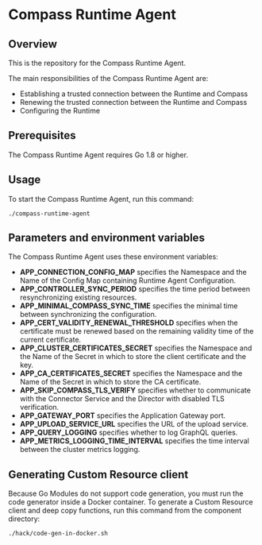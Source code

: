 # Compass Runtime Agent

## Overview

This is the repository for the Compass Runtime Agent.

The main responsibilities of the Compass Runtime Agent are:
- Establishing a trusted connection between the Runtime and Compass
- Renewing the trusted connection between the Runtime and Compass
- Configuring the Runtime


## Prerequisites

The Compass Runtime Agent requires Go 1.8 or higher.

## Usage

To start the Compass Runtime Agent, run this command:

```
./compass-runtime-agent
```

## Parameters and environment variables

The Compass Runtime Agent uses these environment variables:
- **APP_CONNECTION_CONFIG_MAP** specifies the Namespace and the Name of the Config Map containing Runtime Agent Configuration. 
- **APP_CONTROLLER_SYNC_PERIOD** specifies the time period between resynchronizing existing resources.
- **APP_MINIMAL_COMPASS_SYNC_TIME** specifies the minimal time between synchronizing the configuration.
- **APP_CERT_VALIDITY_RENEWAL_THRESHOLD** specifies when the certificate must be renewed based on the remaining validity time of the current certificate. 
- **APP_CLUSTER_CERTIFICATES_SECRET** specifies the Namespace and the Name of the Secret in which to store the client certificate and the key.
- **APP_CA_CERTIFICATES_SECRET** specifies the Namespace and the Name of the Secret in which to store the CA certificate.
- **APP_SKIP_COMPASS_TLS_VERIFY** specifies whether to communicate with the Connector Service and the Director with disabled TLS verification.
- **APP_GATEWAY_PORT** specifies the Application Gateway port.
- **APP_UPLOAD_SERVICE_URL** specifies the URL of the upload service.
- **APP_QUERY_LOGGING** specifies whether to log GraphQL queries.
- **APP_METRICS_LOGGING_TIME_INTERVAL** specifies the time interval between the cluster metrics logging.


## Generating Custom Resource client

Because Go Modules do not support code generation, you must run the code generator inside a Docker container.
To generate a Custom Resource client and deep copy functions, run this command from the component directory:
```
./hack/code-gen-in-docker.sh
```
